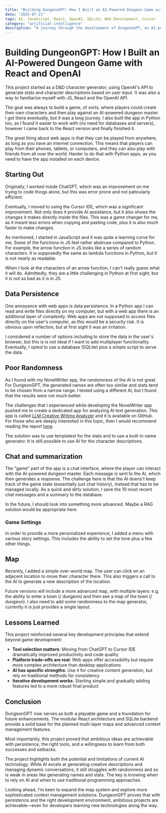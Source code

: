 ```yaml
---
title: "Building DungeonGPT: How I Built an AI-Powered Dungeon Game with React and OpenAI"
date: "2025-07-21"
tags: AI, JavaScript, React, OpenAI, SQLite, Web Development, Cursor
category: "artificial-intelligence"
description: "A journey through the development of DungeonGPT, an AI-powered dungeon game built with React and OpenAI."
---
```



# Building DungeonGPT: How I Built an AI-Powered Dungeon Game with React and OpenAI

This project started as a D&D character generator, using OpenAI's API to generate stats and character descriptions based on user input. It was also a way to familiarize myself with JS, React and the OpenAI API. 

The goal was always to build a game, of sorts, where players could create their own characters and then play against an AI-powered dungeon master. I got there eventually, but it was a long journey. I also built the app in Python too, as I found it easier to work with (no need for databases and servers), however I came back to the React version and finally finished it.

The great thing about web apps is that they can be played from anywhere, as long as you have an internet connection. This means that players can play from their phones, tablets, or computers, and they can also play with friends from all over the world. Harder to do that with Python apps, as you need to have the app installed on each device.

## Starting Out
Originally, I worked inside ChatGPT, which was an improvement on me trying to code things alone, but this was error prone and not paticularly efficient.

Eventually, I moved to using the Cursor IDE, which was a significant improvement. Not only does it provide AI assistance, but it also shows the changes it makes directly inside the files. This was a game changer for me, as it meant less errors when copying and pasting code, plus it is also much faster to make changes.

As mentioned, I started in JavaScript and it was quite a learning curve for me. Some of the functions in JS feel rather abstruse compared to Python. For example, the arrow function in JS looks like a series of random characters. It is supposedly the same as lambda functions in Python, but it is not nearly as readable.

When I look at the characters of an arrow function, I can't really guess what it will do. Admittedly, they are a little challenging in Python at first sight, but it is not as bad as it is in JS.

## Data Persistence
One annoyance with web apps is data persistence. In a Python app I can read and write files directly on my computer, but with a web app there is an additional layer of complexity. Web apps are not supposed to access files directly on the user's computer, as this would be a security risk. It is obvious upon reflection, but at first sight it was an irritation.

I considered a number of options including to store the data in the user's browser, but this is is not ideal if I want to add multiplayer functionality. Eventually, I opted to use a database (SQLite) plus a simple script to serve the data. 

## Poor Randomness
As I found with my NovelWriter app, the randomness of the AI is not great. For DungeonGPT, the generated names are often too similar and stats tend to be chosen from a narrow range. I tested using a different AI, but I found that the results were not much better.

The challenges that I experienced while developing the NovelWriter app pushed me to create a dedicated app for analyzing AI text generation. This app is called [LLM Creative Writing Analyzer](https://github.com/edwardathomson/llm-creative-writing-analyzer) and it is available on GitHub. For those who are deeply interested in this topic, then I would recommend reading the report [here](https://github.com/EdwardAThomson/LLM-Creative-Writing-Analyzer/blob/main/reports/report.md).

The solution was to use templatest for the stats and to use a built-in name generator. It is still possible to use AI for the character descriptions. 

## Chat and summarization
The "game" part of the app is a chat interface, where the player can interact with the AI-powered dungeon master. Each message is sent to the AI, which then generates a response. The challenge here is that the AI doens't keep track of the game state (essentially just chat history), instead that has to be managed locally. As a quick and dirty solution, I save the 10 most recent chat messages and a summary to the database.

In the future, I should look into something more advanced. Maybe a RAG solution would be appropriate here.

### Game Settings
In order to provide a more personalized experience, I added a menu with various story settings. This includes the ability to set the tone plus a few other things.

## Map
Recently, I added a simple over-world map. The user can click on an adjacent location to move their character there. This also triggers a call to the AI to generate a new description of the location. 

Future versions will include a more advanced map, with multiple layers: e.g. the ability to enter a town (/ dungeon) and then see a map of the town (/ dungeon). I also need to add some randomness to the map generator, currently it is just provides a single layout.

## Lessons Learned

This project reinforced several key development principles that extend beyond game development:

- **Tool selection matters**: Moving from ChatGPT to Cursor IDE dramatically improved productivity and code quality
- **Platform trade-offs are real**: Web apps offer accessibility but require more complex architecture than desktop applications  
- **AI has specific strengths**: Use it for creative content generation, but rely on traditional methods for consistency
- **Iterative development works**: Starting simple and gradually adding features led to a more robust final product


## Conclusion

DungeonGPT now serves as both a playable game and a foundation for future enhancements. The modular React architecture and SQLite backend provide a solid base for the planned multi-layer maps and advanced context management features.

Most importantly, this project proved that ambitious ideas are achievable with persistence, the right tools, and a willingness to learn from both successes and setbacks.

The project highlights both the potential and limitations of current AI technology. While AI excels at generating creative descriptions and managing dynamic conversations, it still struggles with randomness and so is weak in areas like generating names and stats. The key is knowing when to rely on AI and when to use traditional programming approaches.

Looking ahead, I'm keen to expand the map system and explore more sophisticated context management solutions. DungeonGPT proves that with persistence and the right development environment, ambitious projects are achievable—even for developers learning new technologies along the way.